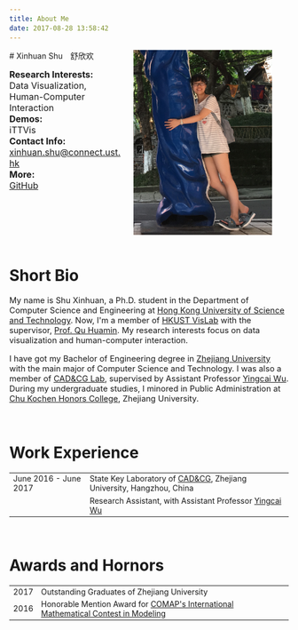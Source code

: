 ```yaml
---
title: About Me
date: 2017-08-28 13:58:42
---
```

<img src="about/about/me.jpg" width="250px" style="float:right; margin-left:20px; margin-right:30px">
# Xinhuan Shu　舒欣欢

<font size=3><strong>Research Interests:</strong></font>  
<font size=3> Data Visualization, Human-Computer Interaction </font>  
<font size=3><strong>Demos:</strong></font>  
<font size=3> iTTVis </font>  
<font size=3><strong>Contact Info:</strong></font>  
<font size=3> <a class="aboutLinks" href="mailto:xinhuan.shu@connect.ust.hk">xinhuan.shu@connect.ust.hk</a> </font>  
<font size=3><strong>More:</strong></font>  
<font size=3> <a class="aboutLinks" href="https://github.com/shuxinhuan">GitHub</a></font>  

<p style="clear:both">&nbsp;</p>

# Short Bio
<p style="font-size: 105%"> My name is Shu Xinhuan, a Ph.D. student in the Department of Computer Science and Engineering at <a class="aboutLinks" href="http://www.ust.hk/">Hong Kong University of Science and Technology</a>. Now, I'm a member of <a class="aboutLinks" href="http://vis.cse.ust.hk/">HKUST VisLab</a> with the supervisor, <a class="aboutLinks" href="http://www.huamin.org/">Prof. Qu Huamin</a>. My research interests focus on data visualization and human-computer interaction.</p>

<p style="font-size: 105%">I have got my Bachelor of Engineering degree in <a class="aboutLinks" href="http://www.zju.edu.cn/english/">Zhejiang University</a> with the main major of Computer Science and Technology. I was also a member of <a class="aboutLinks" href="http://www.cad.zju.edu.cn/english.html">CAD&CG Lab</a>, supervised by Assistant Professor <a class="aboutLinks" href="http://www.ycwu.org/">Yingcai Wu</a>. During my undergraduate studies, I minored in Public Administration at <a class="aboutLinks" href="http://ckc.zju.edu.cn/english/">Chu Kochen Honors College</a>, Zhejiang University.</p>

<p style="clear:both">&nbsp;</p>

# Work Experience
<table class="aboutTable">
  <tr>
    <td class="tableDate"> June 2016 - June 2017 </td>
    <td class="tableTitle"> State Key Laboratory of <a class="aboutLinks" href="http://www.cad.zju.edu.cn/english.html">CAD&CG</a>, Zhejiang University, Hangzhou, China</td>
  </tr>
  <tr>
    <td class="tableDate"> &nbsp; </td>
    <td class="tableDescr"> Research Assistant, with Assistant Professor <a class="aboutLinks" href="http://www.ycwu.org/">Yingcai Wu</a></td>
  </tr>
</table>

<p style="clear:both">&nbsp;</p>

# Awards and Hornors
<table class="aboutTable">
  <tr>
    <td class="tableDate"> 2017 </td>
    <td class="tableDescr"> Outstanding Graduates of Zhejiang University</td>
  </tr>
  <tr>
    <td class="tableDate"> 2016 </td>
    <td class="tableDescr"> Honorable Mention Award for <a class="aboutLinks" href="http://www.comap.com/">COMAP's International Mathematical Contest in Modeling</a></td>
  </tr>
</table>

<p style="clear:both">&nbsp;</p>
